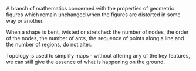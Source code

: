 A branch of mathematics concerned with the properties of geometric
figures which remain unchanged when the figures are distorted in some
way or another.

When a shape is bent, twisted or stretched: the number of nodes, the
order of the nodes, the number of arcs, the sequence of points along a
line and the number of regions, do not alter.

Topology is used to simplify maps - without altering any of the key
features, we can still give the essence of what is happening on the
ground.

